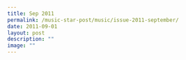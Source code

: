 ```yaml
---
title: Sep 2011
permalink: /music-star-post/music/issue-2011-september/
date: 2011-09-01
layout: post
description: ""
image: ""
---
```

